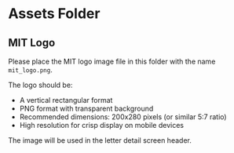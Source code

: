 # Assets Folder

## MIT Logo

Please place the MIT logo image file in this folder with the name `mit_logo.png`.

The logo should be:
- A vertical rectangular format
- PNG format with transparent background
- Recommended dimensions: 200x280 pixels (or similar 5:7 ratio)
- High resolution for crisp display on mobile devices

The image will be used in the letter detail screen header.
